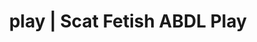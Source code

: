 ---
categories:
- ABDL Play
- Latex Fetish
- Spiritual Kink
- ASMR Erotica
- Interactive NSFW
image: /assets/images/1747714217137.jpg
layout: post
schema:
  description: Premium adult content featuring Scat Fetish, ABDL Play. High-quality
    artwork with erotic themes.
  keywords:
  - Roleplay Fantasies
  - ABDL Play
  - Scat Fetish
  - Sapphic Desires
  - Inclusive Desire
  - Erotic Audiobooks
  - Queer Kinks
  name: 1747714217137 | Scat Fetish ABDL Play
  type: VisualArtwork
seo:
  description: Featured content with artistic Scat Fetish, ABDL Play. HD images available.
  keywords: Scat Fetish, ABDL Play
  og_image: /assets/images/1747714217137.jpg
  schema_type: VisualArtwork
tags:
- '#play'
- Scat Fetish
- ABDL Play
title: play | Scat Fetish ABDL Play
---